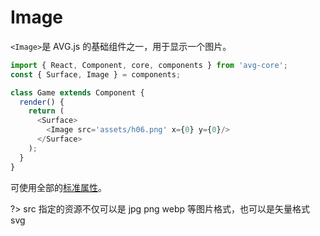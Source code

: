 # Image

`<Image>`是 AVG.js 的基础组件之一，用于显示一个图片。

```javascript
import { React, Component, core, components } from 'avg-core';
const { Surface, Image } = components;

class Game extends Component {
  render() {
    return (
      <Surface>
        <Image src='assets/h06.png' x={0} y={0}/>
      </Surface>
    );
  }
}
```

可使用全部的[标准属性](zh/components-props.md)。

?> src 指定的资源不仅可以是 jpg png webp 等图片格式，也可以是矢量格式 svg
